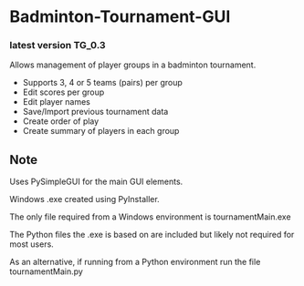 # Badminton-Tournament-GUI
### latest version TG_0.3

Allows management of player groups in a badminton tournament.

- Supports 3, 4 or 5 teams (pairs) per group
- Edit scores per group
- Edit player names
- Save/Import previous tournament data
- Create order of play
- Create summary of players in each group


## Note
Uses PySimpleGUI for the main GUI elements.

Windows .exe created using PyInstaller.

The only file required from a Windows environment is tournamentMain.exe

The Python files the .exe is based on are included but likely not required for most users.

As an alternative, if running from a Python environment run the file tournamentMain.py

